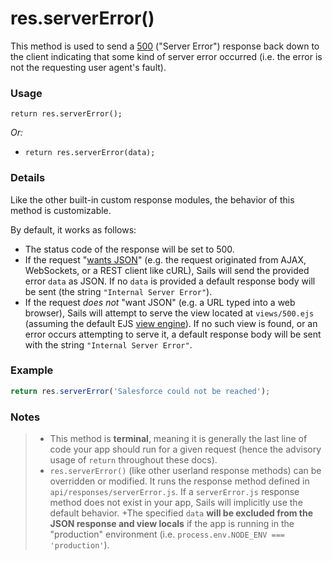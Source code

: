 # res.serverError()

This method is used to send a <a href="http://en.wikipedia.org/wiki/List_of_HTTP_status_codes#5xx_Server_Error" target="_blank">500</a> ("Server Error") response back down to the client indicating that some kind of server error occurred (i.e. the error is not the requesting user agent's fault).

### Usage


```usage
return res.serverError();
```

_Or:_
+ `return res.serverError(data);`

### Details

Like the other built-in custom response modules, the behavior of this method is customizable.

By default, it works as follows:

+ The status code of the response will be set to 500.
+ If the request "[wants JSON](http://sailsjs.com/documentation/reference/req/req.wantsJSON.html)" (e.g. the request originated from AJAX, WebSockets, or a REST client like cURL), Sails will send the provided error `data` as JSON.  If no `data` is provided a default response body will be sent (the string `"Internal Server Error"`).
+ If the request _does not_ "want JSON" (e.g. a URL typed into a web browser), Sails will attempt to serve the view located at `views/500.ejs` (assuming the default EJS [view engine](http://sailsjs.com/documentation/concepts/views/view-engines)).  If no such view is found, or an error occurs attempting to serve it, a default response body will be sent with the string `"Internal Server Error"`.



### Example

```javascript
return res.serverError('Salesforce could not be reached');
```

### Notes
> + This method is **terminal**, meaning it is generally the last line of code your app should run for a given request (hence the advisory usage of `return` throughout these docs).
>+ `res.serverError()` (like other userland response methods) can be overridden or modified.  It runs the response method defined in `api/responses/serverError.js`.  If a `serverError.js` response method does not exist in your app, Sails will implicitly use the default behavior.
>+The specified `data` **will be excluded from the JSON response and view locals** if the app is running in the "production" environment (i.e. `process.env.NODE_ENV === 'production'`).




<docmeta name="displayName" value="res.serverError()">
<docmeta name="pageType" value="method">

